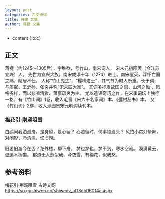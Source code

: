 ```yaml
---
layout: post
categories: 古文诗词
title: 蒋捷 文集
author: 蒋捷 文集
---
```

* content
{:toc}

## 正文

蒋捷（约1245～1305后），字胜欲，号竹山，南宋词人， 宋末元初阳羡（今江苏宜兴）人。
先世为宜兴大族，南宋咸淳十年（1274）进士。南宋覆灭，深怀亡国之痛，隐居不仕，
人称“竹山先生”、“樱桃进士”，其气节为时人所重。长于词，与周密、王沂孙、张炎并称“宋末四大家”。
其词多抒发故国之思、山河之恸 、风格多样，而以悲凉清俊、萧寥疏爽为主。
尤以造语奇巧之作，在宋季词坛上独标一格，有《竹山词》1卷，收入毛晋《宋六十名家词》本、《彊村丛书》本，
又《竹山词》2卷，收入涉园景宋元明词续刊本。

### 梅花引·荆溪阻雪 

白鸥问我泊孤舟，是身留，是心留？
心若留时，何事锁眉头？
风拍小帘灯晕舞，对闲影，冷清清，忆旧游。

旧游旧游今在否？花外楼，柳下舟。
梦也梦也，梦不到，寒水空流。
漠漠黄云，湿透木棉裘。
都道无人愁似我，今夜雪，有梅花，似我愁。




## 参考资料

梅花引·荆溪阻雪 古诗文网 <https://so.gushiwen.cn/shiwenv_af18cb06014a.aspx>
